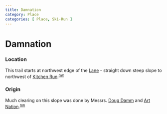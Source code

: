 ```yaml
---
title: Damnation
category: Place
categories: [ Place, Ski-Run ]
---
```

# Damnation
### Location

This trail starts at northwest edge of the [Lane](/Run/Lane) - straight down steep slope to northwest of [Kitchen Run](/Run/Kitchen-Run).<sup>[nw][]</sup>

### Origin

Much clearing on this slope was done by Messrs. [Doug Damm](/Person/Doug-Damm) and [Art Nation](/Person/Art-Nation).<sup>[nw][]</sup>


[nw]: /Names-Walt "Meany Names by Walter Little, 1984"
